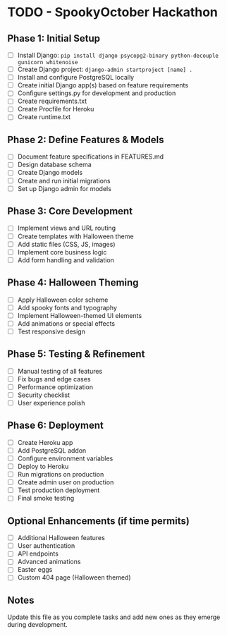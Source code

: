 # TODO - SpookyOctober Hackathon

## Phase 1: Initial Setup
- [ ] Install Django: `pip install django psycopg2-binary python-decouple gunicorn whitenoise`
- [ ] Create Django project: `django-admin startproject [name] .`
- [ ] Install and configure PostgreSQL locally
- [ ] Create initial Django app(s) based on feature requirements
- [ ] Configure settings.py for development and production
- [ ] Create requirements.txt
- [ ] Create Procfile for Heroku
- [ ] Create runtime.txt

## Phase 2: Define Features & Models
- [ ] Document feature specifications in FEATURES.md
- [ ] Design database schema
- [ ] Create Django models
- [ ] Create and run initial migrations
- [ ] Set up Django admin for models

## Phase 3: Core Development
- [ ] Implement views and URL routing
- [ ] Create templates with Halloween theme
- [ ] Add static files (CSS, JS, images)
- [ ] Implement core business logic
- [ ] Add form handling and validation

## Phase 4: Halloween Theming
- [ ] Apply Halloween color scheme
- [ ] Add spooky fonts and typography
- [ ] Implement Halloween-themed UI elements
- [ ] Add animations or special effects
- [ ] Test responsive design

## Phase 5: Testing & Refinement
- [ ] Manual testing of all features
- [ ] Fix bugs and edge cases
- [ ] Performance optimization
- [ ] Security checklist
- [ ] User experience polish

## Phase 6: Deployment
- [ ] Create Heroku app
- [ ] Add PostgreSQL addon
- [ ] Configure environment variables
- [ ] Deploy to Heroku
- [ ] Run migrations on production
- [ ] Create admin user on production
- [ ] Test production deployment
- [ ] Final smoke testing

## Optional Enhancements (if time permits)
- [ ] Additional Halloween features
- [ ] User authentication
- [ ] API endpoints
- [ ] Advanced animations
- [ ] Easter eggs
- [ ] Custom 404 page (Halloween themed)

## Notes
Update this file as you complete tasks and add new ones as they emerge during development.

